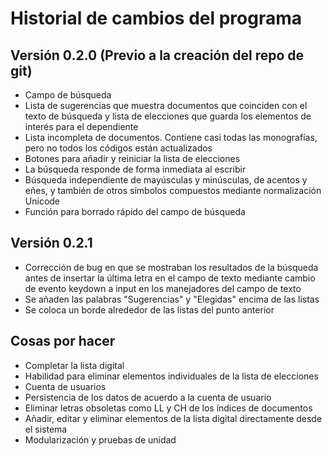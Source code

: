 # Historial de cambios del programa

## Versión 0.2.0 (Previo a la creación del repo de git)

- Campo de búsqueda
- Lista de sugerencias que muestra documentos que coinciden con el texto de
    búsqueda y lista de elecciones que guarda los elementos de interés para el
    dependiente
- Lista incompleta de documentos. Contiene casi todas las monografías, pero no
    todos los códigos están actualizados
- Botones para añadir y reiniciar la lista de elecciones
- La búsqueda responde de forma inmediata al escribir
- Búsqueda independiente de mayúsculas y minúsculas, de acentos y eñes, y
    también de otros símbolos compuestos mediante normalización Unicode
- Función para borrado rápido del campo de búsqueda

## Versión 0.2.1

- Corrección de bug en que se mostraban los resultados de la búsqueda antes de
    insertar la última letra en el campo de texto mediante cambio de evento
    keydown a input en los manejadores del campo de texto
- Se añaden las palabras "Sugerencias" y "Elegidas" encima de las listas
- Se coloca un borde alrededor de las listas del punto anterior

## Cosas por hacer

- Completar la lista digital
- Habilidad para eliminar elementos individuales de la lista de elecciones
- Cuenta de usuarios
- Persistencia de los datos de acuerdo a la cuenta de usuario
- Eliminar letras obsoletas como LL y CH de los índices de documentos
- Añadir, editar y eliminar elementos de la lista digital directamente desde el
    sistema
- Modularización y pruebas de unidad
